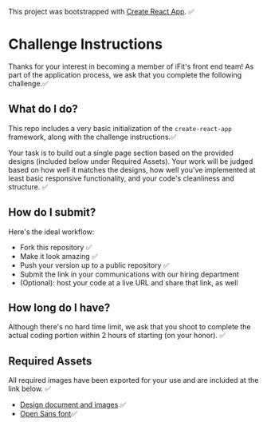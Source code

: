 This project was bootstrapped with [Create React App](https://github.com/facebook/create-react-app). ✅

# Challenge Instructions

Thanks for your interest in becoming a member of iFit's front end team! As part of the application process, we ask that you complete the following challenge.✅

## What do I do?

This repo includes a very basic initialization of the `create-react-app` framework, along with the challenge instructions.✅

Your task is to build out a single page section based on the provided designs (included below under Required Assets). Your work will be judged based on how well it matches the designs, how well you've implemented at least basic responsive functionality, and your code's cleanliness and structure. ✅

## How do I submit?

Here's the ideal workflow:
- Fork this repository ✅
- Make it look amazing ✅
- Push your version up to a public repository ✅
- Submit the link in your communications with our hiring department
- (Optional): host your code at a live URL and share that link, as well 

## How long do I have?

Although there's no hard time limit, we ask that you shoot to complete the actual coding portion within 2 hours of starting (on your honor). ✅

## Required Assets

All required images have been exported for your use and are included at the link below. ✅

- [Design document and images](https://www.dropbox.com/sh/qszv92itgpf317c/AAAynYQ_ERvkm0e5MaDivyqfa?dl=0) ✅
- [Open Sans font](https://fonts.google.com/specimen/Open+Sans)✅